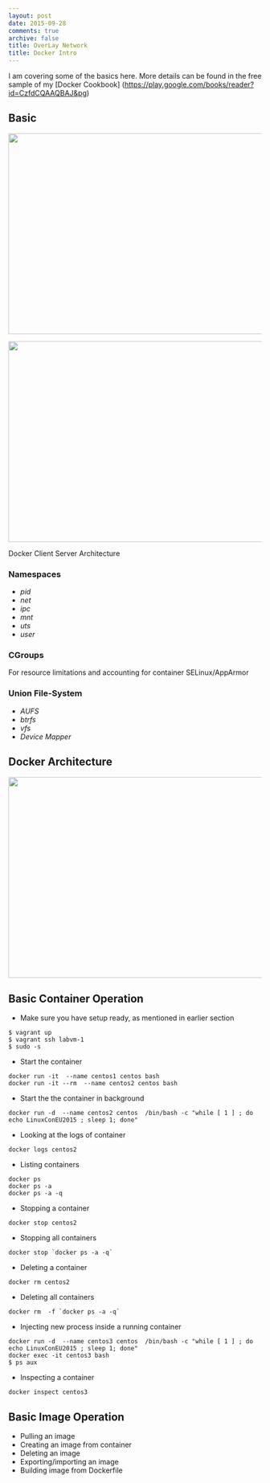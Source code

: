 ```yaml
---
layout: post
date: 2015-09-28
comments: true
archive: false
title: OverLay Network
title: Docker Intro
---
```


I am covering some of the basics here. More details can be found in the free sample of my [Docker Cookbook] (https://play.google.com/books/reader?id=CzfdCQAAQBAJ&pg)

## Basic

<a href="Containers Vs VMS"><img src="http://www.rightscale.com/blog/sites/default/files/docker-containers-vms.png" align="center" height="400" width="600" ></a>

<a href="Docker Execution driver"><img src="http://blog.docker.com/wp-content/uploads/2014/03/docker-execdriver-diagram.png" align="center" height="400" width="600" ></a>

Docker Client Server Architecture

### Namespaces
- *pid*
- *net*
- *ipc*
- *mnt*
- *uts*
- *user*

### CGroups
For resource limitations and accounting for container SELinux/AppArmor

### Union File-System
- *AUFS*
- *btrfs*
- *vfs*
- *Device Mapper*


## Docker Architecture
<a href="Docker Architecture"><img src="https://docs.docker.com/article-img/architecture.svg" align="center" height="400" width="600" ></a>

 
##  Basic Container Operation
<script type="text/javascript" src="https://asciinema.org/a/27188.js" id="asciicast-27188" async></script>

- Make sure you have setup ready, as mentioned in earlier section   

```
$ vagrant up
$ vagrant ssh labvm-1
$ sudo -s
```  

- Start the container

```
docker run -it  --name centos1 centos bash
docker run -it --rm  --name centos2 centos bash
```

- Start the the container in background

```
docker run -d  --name centos2 centos  /bin/bash -c "while [ 1 ] ; do echo LinuxConEU2015 ; sleep 1; done"
```

- Looking at the logs of container

```
docker logs centos2
```

- Listing containers

```
docker ps 
docker ps -a
docker ps -a -q
```

- Stopping a container

```
docker stop centos2
```

- Stopping all containers

```
docker stop `docker ps -a -q`
```

- Deleting a container

```
docker rm centos2
```

- Deleting all containers

```
docker rm  -f `docker ps -a -q` 
```

- Injecting new process inside a running container

```
docker run -d  --name centos3 centos  /bin/bash -c "while [ 1 ] ; do echo LinuxConEU2015 ; sleep 1; done"
docker exec -it centos3 bash
$ ps aux 
```

- Inspecting a container

```
docker inspect centos3
```

##  Basic Image Operation
- Pulling an image
- Creating an image from container
- Deleting an image
- Exporting/importing an image
- Building image from Dockerfile
